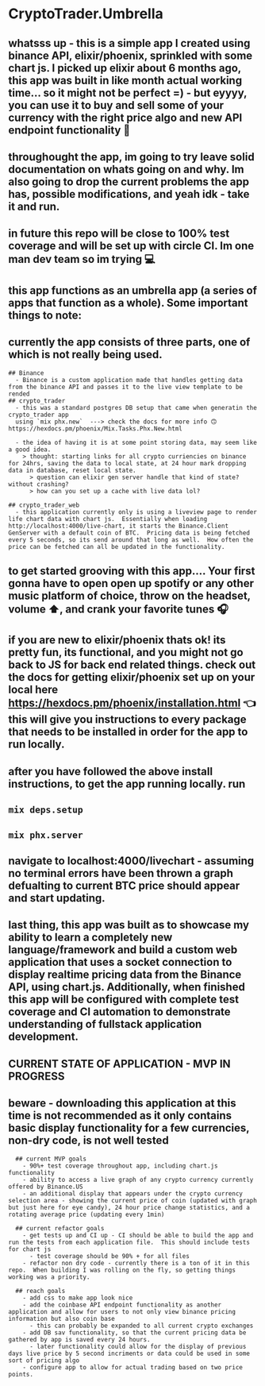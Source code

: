 # CryptoTrader.Umbrella


## whatsss up - this is a simple app I created using binance API, elixir/phoenix, sprinkled with some chart js.  I picked up elixir about 6 months ago, this app was built in like month actual working time... so it might not be perfect =) - but eyyyy, you can use it to buy and sell some of your currency with the right price algo and new API endpoint functionality 🤙

## throughought the app, im going to try leave solid documentation on whats going on and why.  Im also going to drop the current problems the app has, possible modifications, and yeah idk - take it and run.

## in future this repo will be close to 100% test coverage and will be set up with circle CI.  Im one man dev team so im trying 💻


## this app functions as an umbrella app (a series of apps that function as a whole).  Some important things to note:
  ## currently the app consists of three parts, one of which is not really being used.
    ## Binance 
      - Binance is a custom application made that handles getting data from the binance API and passes it to the live view template to be rended
    ## crypto_trader
      - this was a standard postgres DB setup that came when generatin the crypto_trader app
      using `mix phx.new`  ---> check the docs for more info 🙃 https://hexdocs.pm/phoenix/Mix.Tasks.Phx.New.html

      - the idea of having it is at some point storing data, may seem like a good idea.
        > thought: starting links for all crypto curriencies on binance for 24hrs, saving the data to local state, at 24 hour mark dropping data in database, reset local state.  
          > question can elixir gen server handle that kind of state? without crashing?
          > how can you set up a cache with live data lol?
  
    ## crypto_trader_web
      - this application currently only is using a liveview page to render life chart data with chart js.  Essentially when loading http://localhost:4000/live-chart, it starts the Binance.Client GenServer with a default coin of BTC.  Pricing data is being fetched every 5 seconds, so its send around that long as well.  How often the price can be fetched can all be updated in the functionality.

## to get started grooving with this app....  Your first gonna have to open open up spotify or any other music platform of choice, throw on the headset, volume ⬆️, and crank your favorite tunes 🎧

## if you are new to elixir/phoenix thats ok! its pretty fun, its functional, and you might not go back to JS for back end related things.  check out the docs for getting elixir/phoenix set up on your local here https://hexdocs.pm/phoenix/installation.html 👈 this will give you instructions to every package that needs to be installed in order for the app to run locally.  


## after you have followed the above install instructions, to get the app running locally. run
  ## `mix deps.setup`
  ## `mix phx.server`

## navigate to localhost:4000/livechart - assuming no terminal errors have been thrown a graph defualting to current BTC price should appear and start updating.

## last thing, this app was built as to showcase my ability to learn a completely new language/framework and build a custom web application that uses a socket connection to display realtime pricing data from the Binance API, using chart.js. Additionally, when finished this app will be configured with complete test coverage and CI automation to demonstrate understanding of fullstack application development. 


## CURRENT STATE OF APPLICATION - MVP IN PROGRESS 
  ## beware - downloading this application at this time is not recommended as it only contains basic display functionality for a few currencies, non-dry code, is not well tested
      ## current MVP goals
        - 90%+ test coverage throughout app, including chart.js functionality
        - ability to access a live graph of any crypto currency currently offered by Binance.US
        - an additional display that appears under the crypto currency selection area - showing the current price of coin (updated with graph but just here for eye candy), 24 hour price change statistics, and a rotating average price (updating every 1min)

      ## current refactor goals
        - get tests up and CI up - CI should be able to build the app and run the tests from each application file.  This should include tests for chart js
          - test coverage should be 90% + for all files
        - refactor non dry code - currently there is a ton of it in this repo.  When building I was rolling on the fly, so getting things working was a priority.

      ## reach goals
        - add css to make app look nice
        - add the coinbase API endpoint functionality as another application and allow for users to not only view binance pricing information but also coin base 
          - this can probably be expanded to all current crypto exchanges
        - add DB sav functionality, so that the current pricing data be gathered by app is saved every 24 hours.
          - later functionality could allow for the display of previous days live price by 5 second incriments or data could be used in some sort of pricing algo
        - configure app to allow for actual trading based on two price points.


